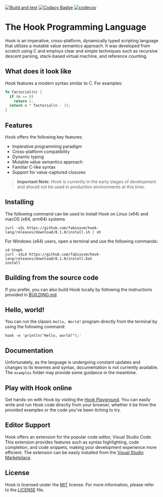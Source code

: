 
[![Build and test](https://github.com/fabiosvm/hook-lang/actions/workflows/build.yml/badge.svg)](https://github.com/fabiosvm/hook-lang/actions/workflows/build.yml)
[![Codacy Badge](https://app.codacy.com/project/badge/Grade/f2f1345083c1455683dabcf48b0ea6dd)](https://www.codacy.com/gh/fabiosvm/hook-lang/dashboard?utm_source=github.com&amp;utm_medium=referral&amp;utm_content=fabiosvm/hook-lang&amp;utm_campaign=Badge_Grade)
[![codecov](https://codecov.io/gh/fabiosvm/hook-lang/branch/main/graph/badge.svg?token=mkmMpfS1yu)](https://codecov.io/gh/fabiosvm/hook-lang)

# The Hook Programming Language

Hook is an imperative, cross-platform, dynamically typed scripting language that utilizes a mutable value semantics approach. It was developed from scratch using C and employs clear and simple techniques such as recursive descent parsing, stack-based virtual machine, and reference counting.

## What does it look like

Hook features a modern syntax similar to C. For examples:

```rust
fn factorial(n) {
  if (n == 0)
    return 1;
  return n * factorial(n - 1);
}
```

## Features

Hook offers the following key features:

* Imperative programming paradigm
* Cross-platform compatibility
* Dynamic typing
* Mutable value semantics approach
* Familiar C-like syntax
* Support for value-captured closures

>**Important Note**: Hook is currently in the early stages of development and should not be used in production environments at this time.

## Installing

The following command can be used to install Hook on Linux (x64) and macOS (x64, arm64) systems

```
curl -sSL https://github.com/fabiosvm/hook-lang/releases/download/0.1.0/install.sh | sh
```

For Windows (x64) users, open a terminal and use the following commands:

```
cd %tmp%
curl -sSLO https://github.com/fabiosvm/hook-lang/releases/download/0.1.0/install.bat
install
```

## Building from the source code

If you prefer, you can also build Hook locally by following the instructions provided in [BUILDING.md](BUILDING.md).

## Hello, world!

You can run the classic `Hello, World!` program directly from the terminal by using the following command:

```
hook -e 'println("Hello, world!");'
```

## Documentation

Unfortunately, as the language is undergoing constant updates and changes to its lexemes and syntax, documentation is not currently available. The `examples` folder may provide some guidance in the meantime.

## Play with Hook online

Get hands-on with Hook by visiting the [Hook Playground](https://hook-lang.github.io/hook-playground). You can easily write and run Hook code directly from your browser, whether it be from the provided examples or the code you've been itching to try.

## Editor Support

Hook offers an extension for the popular code editor, Visual Studio Code. This extension provides features such as syntax highlighting, code completion, and code snippets, making your development experience more efficient. The extension can be easily installed from the  [Visual Studio Marketplace](https://marketplace.visualstudio.com/items?itemName=fabiosvm.hook).

## License

Hook is licensed under the [MIT](https://choosealicense.com/licenses/mit) license. For more information, please refer to the [LICENSE](LICENSE) file.
